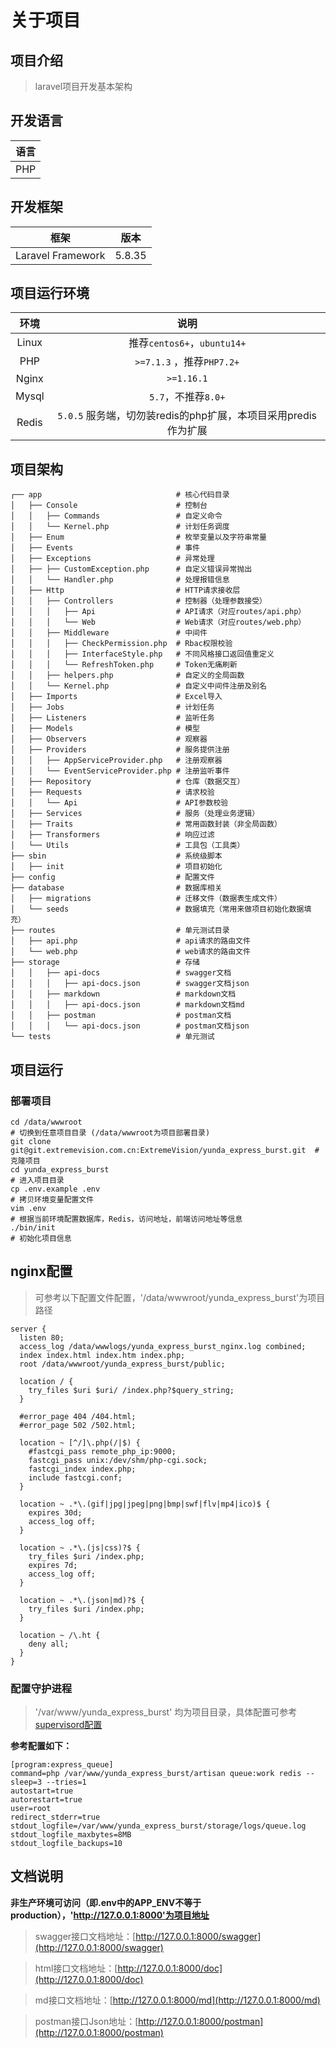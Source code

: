 # 关于项目

## 项目介绍

> laravel项目开发基本架构

## 开发语言

| 语言 |
| :---: |
| PHP |

## 开发框架

| 框架 | 版本 |
| :---: | :---: |
| Laravel Framework | 5.8.35 |

## 项目运行环境

| 环境 | 说明 |
| :---: | :---: |
| Linux | 推荐`centos6+`，`ubuntu14+` |
| PHP | `>=7.1.3` ，推荐`PHP7.2+` |
| Nginx | `>=1.16.1` |
| Mysql | `5.7`，不推荐`8.0+` |
| Redis | `5.0.5` 服务端，切勿装redis的php扩展，本项目采用predis作为扩展 |

## 项目架构

```
┌── app                              # 核心代码目录
│   ├── Console                      # 控制台
│   │   ├── Commands                 # 自定义命令
│   │   └── Kernel.php               # 计划任务调度
│   ├── Enum                         # 枚举变量以及字符串常量
│   ├── Events                       # 事件
│   ├── Exceptions                   # 异常处理
│   ├── ├── CustomException.php      # 自定义错误异常抛出
│   │   └── Handler.php              # 处理报错信息
│   ├── Http                         # HTTP请求接收层
│   │   ├── Controllers              # 控制器（处理参数接受）     
│   │   │   ├── Api                  # API请求（对应routes/api.php）
│   │   │   └── Web                  # Web请求（对应routes/web.php）
│   │   ├── Middleware               # 中间件
│   │   │   ├── CheckPermission.php  # Rbac权限校验
│   │   │   ├── InterfaceStyle.php   # 不同风格接口返回值重定义
│   │   │   └── RefreshToken.php     # Token无痛刷新
│   │   ├── helpers.php              # 自定义的全局函数
│   │   └── Kernel.php               # 自定义中间件注册及别名
│   ├── Imports                      # Excel导入
│   ├── Jobs                         # 计划任务
│   ├── Listeners                    # 监听任务
│   ├── Models                       # 模型
│   ├── Observers                    # 观察器
│   ├── Providers                    # 服务提供注册
│   │   ├── AppServiceProvider.php   # 注册观察器
│   │   └── EventServiceProvider.php # 注册监听事件
│   ├── Repository                   # 仓库（数据交互）
│   ├── Requests                     # 请求校验
│   │   └── Api                      # API参数校验
│   ├── Services                     # 服务（处理业务逻辑）
│   ├── Traits                       # 常用函数封装（非全局函数）
│   ├── Transformers                 # 响应过滤
│   └── Utils                        # 工具包（工具类）
├── sbin                             # 系统级脚本
│   ├── init                         # 项目初始化
├── config                           # 配置文件
├── database                         # 数据库相关
│   ├── migrations                   # 迁移文件（数据表生成文件）
│   └── seeds                        # 数据填充（常用来做项目初始化数据填充）
├── routes                           # 单元测试目录
│   ├── api.php                      # api请求的路由文件
│   └── web.php                      # web请求的路由文件
├── storage                          # 存储
│   │   ├── api-docs                 # swagger文档
│   │   │   ├── api-docs.json        # swagger文档json
│   │   ├── markdown                 # markdown文档
│   │   │   ├── api-docs.json        # markdown文档md
│   │   ├── postman                  # postman文档
│   │   │   └── api-docs.json        # postman文档json
└── tests                            # 单元测试
```

## 项目运行

### 部署项目
```
cd /data/wwwroot                                                              # 切换到任意项目目录 (/data/wwwroot为项目部署目录)
git clone git@git.extremevision.com.cn:ExtremeVision/yunda_express_burst.git  # 克隆项目
cd yunda_express_burst                                                        # 进入项目目录
cp .env.example .env                                                          # 拷贝环境变量配置文件
vim .env                                                                      # 根据当前环境配置数据库，Redis，访问地址，前端访问地址等信息
./bin/init                                                                    # 初始化项目信息
```

## nginx配置

> 可参考以下配置文件配置，'/data/wwwroot/yunda_express_burst'为项目路径

```
server {
  listen 80;
  access_log /data/wwwlogs/yunda_express_burst_nginx.log combined;
  index index.html index.htm index.php;
  root /data/wwwroot/yunda_express_burst/public;
  
  location / {
    try_files $uri $uri/ /index.php?$query_string;
  }

  #error_page 404 /404.html;
  #error_page 502 /502.html;

  location ~ [^/]\.php(/|$) {
    #fastcgi_pass remote_php_ip:9000;
    fastcgi_pass unix:/dev/shm/php-cgi.sock;
    fastcgi_index index.php;
    include fastcgi.conf;
  }

  location ~ .*\.(gif|jpg|jpeg|png|bmp|swf|flv|mp4|ico)$ {
    expires 30d;
    access_log off;
  }

  location ~ .*\.(js|css)?$ {
    try_files $uri /index.php;
    expires 7d;
    access_log off;
  }

  location ~ .*\.(json|md)?$ {
    try_files $uri /index.php;
  }

  location ~ /\.ht {
    deny all;
  }
}
```

### 配置守护进程

> '/var/www/yunda_express_burst' 均为项目目录，具体配置可参考[supervisord配置](http://www.supervisord.org/configuration.html)

**参考配置如下：**

```
[program:express_queue]
command=php /var/www/yunda_express_burst/artisan queue:work redis --sleep=3 --tries=1
autostart=true
autorestart=true
user=root
redirect_stderr=true
stdout_logfile=/var/www/yunda_express_burst/storage/logs/queue.log
stdout_logfile_maxbytes=8MB
stdout_logfile_backups=10
```

## 文档说明

**非生产环境可访问（即.env中的APP_ENV不等于production），'http://127.0.0.1:8000'为项目地址**

>swagger接口文档地址：[http://127.0.0.1:8000/swagger](http://127.0.0.1:8000/swagger)

>html接口文档地址：[http://127.0.0.1:8000/doc](http://127.0.0.1:8000/doc)

>md接口文档地址：[http://127.0.0.1:8000/md](http://127.0.0.1:8000/md)

>postman接口Json地址：[http://127.0.0.1:8000/postman](http://127.0.0.1:8000/postman)
